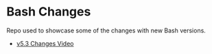 Bash Changes
============

Repo used to showcase some of the changes with new Bash versions.

- [v5.3 Changes Video](https://www.youtube.com/watch?v=-cTsFt-j7rk)
